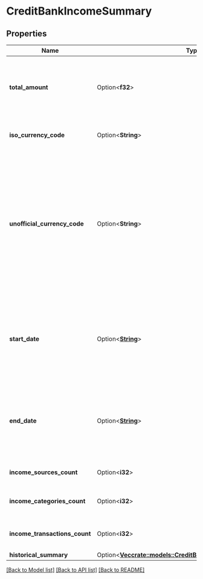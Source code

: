 # CreditBankIncomeSummary

## Properties

Name | Type | Description | Notes
------------ | ------------- | ------------- | -------------
**total_amount** | Option<**f32**> | Total amount of earnings across all the income sources in the end user's Items for the days requested by the client. | [optional]
**iso_currency_code** | Option<**String**> | The ISO 4217 currency code of the amount or balance. | [optional]
**unofficial_currency_code** | Option<**String**> | The unofficial currency code associated with the amount or balance. Always `null` if `iso_currency_code` is non-null. Unofficial currency codes are used for currencies that do not have official ISO currency codes, such as cryptocurrencies and the currencies of certain countries. | [optional]
**start_date** | Option<[**String**](string.md)> | The earliest date within the days requested in which all income sources identified by Plaid appear in a user's account. The date will be returned in an ISO 8601 format (YYYY-MM-DD). | [optional]
**end_date** | Option<[**String**](string.md)> | The latest date in which all income sources identified by Plaid appear in the user's account. The date will be returned in an ISO 8601 format (YYYY-MM-DD). | [optional]
**income_sources_count** | Option<**i32**> | Number of income sources per end user. | [optional]
**income_categories_count** | Option<**i32**> | Number of income categories per end user. | [optional]
**income_transactions_count** | Option<**i32**> | Number of income transactions per end user. | [optional]
**historical_summary** | Option<[**Vec<crate::models::CreditBankIncomeHistoricalSummary>**](CreditBankIncomeHistoricalSummary.md)> |  | [optional]

[[Back to Model list]](../README.md#documentation-for-models) [[Back to API list]](../README.md#documentation-for-api-endpoints) [[Back to README]](../README.md)


